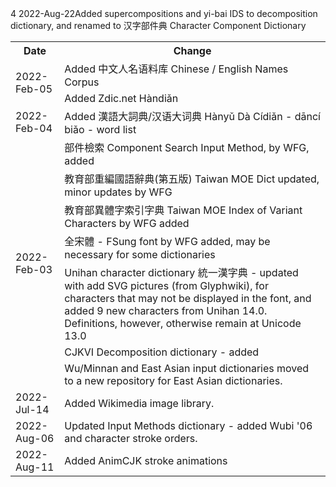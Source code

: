 <table>
  <tr><th>Date</th><th>Change</th></tr>
  <tr><td rowspan=2>2022-Feb-05</td><td>Added 中文人名语料库 Chinese / English Names Corpus</td></tr>
  <tr><td>Added Zdic.net Hàndiǎn</td></tr>4
  <tr><td>2022-Feb-04</td><td>Added 漢語大詞典/汉语大词典 Hànyǔ Dà Cídiǎn - dāncí biǎo - word list</td></tr>
  <tr><td rowspan=7>2022-Feb-03</td>
    <td>部件檢索 Component Search Input Method, by WFG, added</td></tr>
    <tr><td>教育部重編國語辭典(第五版) Taiwan MOE Dict updated, minor updates by WFG</td></tr>
    <tr><td>教育部異體字索引字典 Taiwan MOE Index of Variant Characters by WFG added</td></tr>
    <tr><td>全宋體 - FSung font by WFG added, may be necessary for some dictionaries</td></tr>
    <tr><td>Unihan character dictionary 統一漢字典 - updated with add SVG pictures (from Glyphwiki), for characters that may not be displayed in the font, and added 9 new characters from Unihan 14.0.  Definitions, however, otherwise remain at Unicode 13.0</td></tr>
    <tr><td>CJKVI Decomposition dictionary - added</td></tr>
    <tr><td>Wu/Minnan and East Asian input dictionaries moved to a new repository for East Asian dictionaries.</td></tr>
  <tr><td>2022-Jul-14</td><td>Added Wikimedia image library. </td></tr>
  <tr><td>2022-Aug-06</td><td>Updated Input Methods dictionary - added Wubi '06 and character stroke orders.</td></tr>
  <tr><td>2022-Aug-11</td><td>Added AnimCJK stroke animations</td></tr>
   <tr><tr>2022-Aug-22</td><tr>Added supercompositions and yi-bai IDS to decomposition dictionary, and renamed to 汉字部件典 Character Component Dictionary</td></tr>
</table>
